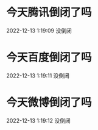 # 今天腾讯倒闭了吗

2022-12-13 1:19:09 没倒闭

# 今天百度倒闭了吗

2022-12-13 1:19:11 没倒闭

# 今天微博倒闭了吗

2022-12-13 1:19:12 没倒闭

